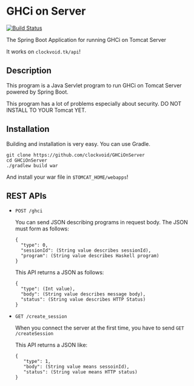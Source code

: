 # GHCi on Server
[![Build Status](https://travis-ci.org/clockvoid/GHCiOnServer.svg?branch=master)](https://travis-ci.org/clockvoid/GHCiOnServer)

The Spring Boot Application for running GHCi on Tomcat Server

It works on `clockvoid.tk/api`!

## Description
This program is a Java Servlet program to run GHCi on Tomcat Server powered by Spring Boot.

This program has a lot of problems especially about security. 
DO NOT INSTALL TO YOUR Tomcat YET.

## Installation
Building and installation is very easy. You can use Gradle.

```
git clone https://github.com/clockvoid/GHCiOnServer
cd GHCiOnServer
./gradlew build war
```

And install your war file in `$TOMCAT_HOME/webapps`!

## REST APIs
* `POST /ghci`

    You can send JSON describing programs in request body.
    The JSON must form as follows:
    ```
    {
      "type": 0,
      "sessionId": (String value describes sessionId),
      "program": (String value describes Haskell program)
    }
    ```
    
    This API returns a JSON as follows:
    ```
    {
      "type": (Int value),
      "body": (String value describes message body),
      "status": (String value describes HTTP Status)
    }
    ```
    
* `GET /create_session`

    When you connect the server at the first time, you have to send `GET /createSession`
    
    This API returns a JSON like:
    ```
    {
       "type": 1,
       "body": (String value means sessoinId),
       "status": (String value means HTTP status)
    }
    ```
